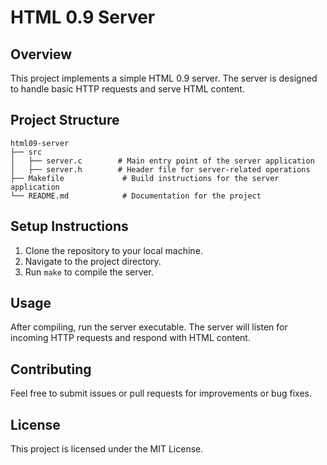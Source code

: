 # HTML 0.9 Server

## Overview
This project implements a simple HTML 0.9 server. The server is designed to handle basic HTTP requests and serve HTML content.

## Project Structure
```
html09-server
├── src
│   ├── server.c        # Main entry point of the server application
│   ├── server.h        # Header file for server-related operations
├── Makefile             # Build instructions for the server application
└── README.md            # Documentation for the project
```

## Setup Instructions
1. Clone the repository to your local machine.
2. Navigate to the project directory.
3. Run `make` to compile the server.

## Usage
After compiling, run the server executable. The server will listen for incoming HTTP requests and respond with HTML content.

## Contributing
Feel free to submit issues or pull requests for improvements or bug fixes. 

## License
This project is licensed under the MIT License.